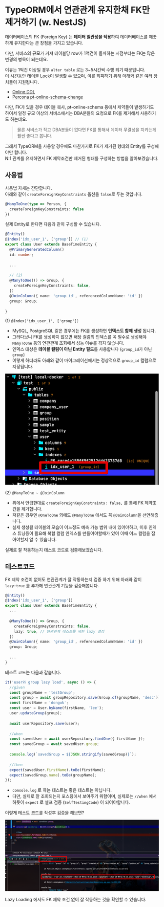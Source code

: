 # TypeORM에서 연관관계 유지한채 FK만 제거하기 (w. NestJS)

데이터베이스의 FK (Foreign Key) 는 **데이터 일관성을 적용**하여 데이터베이스를 깨끗하게 유지한다는 큰 장점을 가지고 있습니다.  

다만, 서비스의 규모가 커져 테이블당 row가 1억건이 돌파하는 시점부터는 FK는 많은 변경의 병목이 되는데요.  

이유는 1억건 이상일 경우 `alter table` 로는 3~5시간씩 수행 되기 때문입니다.  
이 시간동안 테이블 Lock이 발생할 수 있으며, 이를 회피하기 위해 아래와 같은 여러 장치들이 지원됩니다.

* [Online DDL](https://myinfrabox.tistory.com/61)
* [Percona pt-online-schema-change](https://jojoldu.tistory.com/358)

다만, FK가 있을 경우 테이블 복사, pt-online-schema 등에서 제약들이 발생하기도 하여서 일정 규모 이상의 서비스에서는 DBA분들의 요청으로 FK를 제거해서 사용하기도 하는데요.  

> 물론 서비스가 작고 DBA분들이 없다면 FK를 통해서 데이터 무결성을 지키는게 훨씬 좋다고 봅니다.

그래서 TypeORM을 사용할 경우에도 마찬가지로 FK가 제거된 형태의 Entity를 구성해야만 합니다.  
N:1 관계를 유지하면서 FK 제약조건만 제거된 형태를 구성하는 방법을 알아보겠습니다.

## 사용법

사용법 자체는 간단합니다.  
아래와 같이 `createForeignKeyConstraints` 옵션을 `false`로 두는 것입니다.

```typescript
@ManyToOne(type => Person, {
  createForeignKeyConstraints: false
})
```

실제 Entity로 한다면 다음과 같이 구성할 수 있습니다.

```typescript
@Entity()
@Index('idx_user_1', ['group']) // (1)
export class User extends BaseTimeEntity {
  @PrimaryGeneratedColumn()
  id: number;

  ...

  // (2)
  @ManyToOne(() => Group, {
    createForeignKeyConstraints: false,
  })
  @JoinColumn({ name: 'group_id', referencedColumnName: 'id' })
  group: Group;

}
```

(1) `@Index('idx_user_1', ['group'])`

* MySQL, PostgreSQL 같은 경우에는 FK를 생성하면 **인덱스도 함께 생성** 됩니다.
* 그러다보니 FK를 생성하지 않으면 해당 컬럼의 인덱스를 꼭 필수로 생성해야 `ManyToOne` 등의 연관관계 조회에서 성능 이슈를 겪지 않습니다.
* 인덱스 대상은 **테이블 컬럼이 아닌 Entity 필드**를 사용합니다 (`group_id`가 아닌 `group`)
* 이렇게 하더라도 아래와 같이 마이그레이션에서는 정상적으로 `group_id` 컬럼으로 지정됩니다.

![index](./images/index.png)

(2) `@ManyToOne ~ @JoinColumn`

* 위에서 언급한대로 `createForeignKeyConstraints: false,` 를 통해 FK 제약조건을 제거합니다.
* 저같은 경우엔 `@OneToOne` 외에도 `@ManyToOne` 에서도 꼭 `@JoinColumn`을 선언해줍니다.
* 실제 생성될 테이블의 모습이 어느정도 예측 가능 범위 내에 있어야하고, 이후 인덱스 튜닝등이 필요해 복합 컬럼 인덱스를 만들어야할때가 있어 이때 어느 컬럼을 잡아야할지 알 수 있습니다.

실제로 잘 작동하는지 테스트 코드로 검증해보겠습니다.

## 테스트코드

FK 제약 조건이 없어도 연관관계가 잘 작동하는지 검증 하기 위해 아래와 같이 `lazy:true` 를 추가해 연관관계 기능을 검증해봅니다.

```typescript
@Entity()
@Index('idx_user_1', ['group'])
export class User extends BaseTimeEntity {
  ...

  @ManyToOne(() => Group, {
    createForeignKeyConstraints: false,
    lazy: true, // 연관관계 테스트를 위한 lazy 설정
  })
  @JoinColumn({ name: 'group_id', referencedColumnName: 'id' })
  group: Group;

  ...
}
```

테스트 코드는 다음과 같습니다.

```typescript
it('user와 group lazy load', async () => {
  //given
  const groupName = 'testGroup';
  const group = await groupRepository.save(Group.of(groupName, 'desc'));
  const firstName = 'donguk';
  const user = User.byName(firstName, 'lee');
  user.updateGroup(group);

  await userRepository.save(user);

  //when
  const savedUser = await userRepository.findOne({ firstName });
  const savedGroup = await savedUser.group;

  console.log(`savedGroup = ${JSON.stringify(savedGroup)}`);

  //then
  expect(savedUser.firstName).toBe(firstName);
  expect(savedGroup.name).toBe(groupName);
});
```

* `console.log` 로 하는 테스트는 좋은 테스트는 아닙니다.
* 다만, 실제로 잘 조회되는지 포스팅에서 보여주기 위함이며, 실제로는 `//when` 에서 하듯이  `expect` 로 셀프 검증 (`SelfTestingCode`) 이 되어야합니다.

이렇게 테스트 코드를 작성후 검증을 해보면?

![result](./images/result.png)

Lazy Loading 에서도 FK 제약 조건 없이 잘 작동하는 것을 확인할 수 있습니다.
